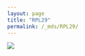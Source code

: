```yaml
---
layout: page
title: "RPL29"
permalink: /_mds/RPL29/
---
```


![](../../algns0/N5_5HSAA092526_aln_report.png?raw=true)